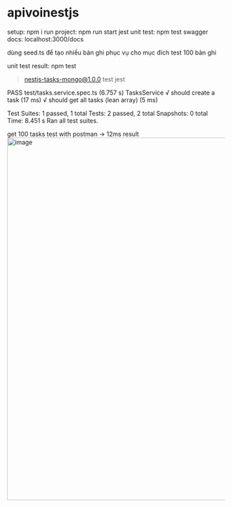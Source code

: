 # apivoinestjs

setup: npm i
run project: npm run start
jest unit test: npm test
swagger docs: localhost:3000/docs

dùng seed.ts để tạo nhiều bản ghi phục vụ cho mục đích test 100 bản ghi

unit test result:
npm test

> nestjs-tasks-mongo@1.0.0 test
> jest

 PASS  test/tasks.service.spec.ts (6.757 s)
  TasksService
    √ should create a task (17 ms)
    √ should get all tasks (lean array) (5 ms)

Test Suites: 1 passed, 1 total
Tests:       2 passed, 2 total
Snapshots:   0 total
Time:        8.451 s
Ran all test suites.


get 100 tasks test with postman -> 12ms result
<img width="1354" height="841" alt="image" src="https://github.com/user-attachments/assets/bee5112e-88ba-4d56-83a7-75e660c855ab" />
